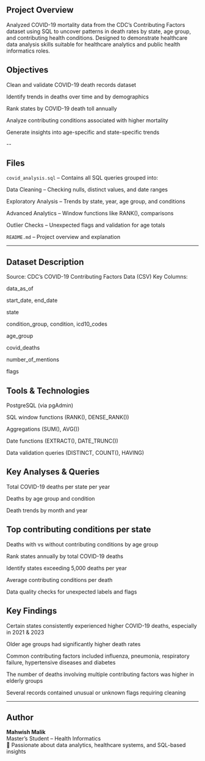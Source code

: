 ## Project Overview

Analyzed COVID-19 mortality data from the CDC’s Contributing Factors dataset using SQL to uncover patterns in death rates by state, age group, and contributing health conditions. Designed to demonstrate healthcare data analysis skills suitable for healthcare analytics and public health informatics roles.

## Objectives

Clean and validate COVID-19 death records dataset

Identify trends in deaths over time and by demographics

Rank states by COVID-19 death toll annually

Analyze contributing conditions associated with higher mortality

Generate insights into age-specific and state-specific trends

--

## Files
`covid_analysis.sql` – Contains all SQL queries grouped into:

   Data Cleaning – Checking nulls, distinct values, and date ranges

   Exploratory Analysis – Trends by state, year, age group, and conditions

   Advanced Analytics – Window functions like RANK(), comparisons
 
   Outlier Checks – Unexpected flags and validation for age totals

`README.md` – Project overview and explanation

---

## Dataset Description

Source: CDC’s COVID-19 Contributing Factors Data (CSV)
Key Columns:

data_as_of

start_date, end_date

state

condition_group, condition, icd10_codes

age_group

covid_deaths

number_of_mentions

flags

## Tools & Technologies

PostgreSQL (via pgAdmin)

SQL window functions (RANK(), DENSE_RANK())

Aggregations (SUM(), AVG())

Date functions (EXTRACT(), DATE_TRUNC())

Data validation queries (DISTINCT, COUNT(), HAVING)

## Key Analyses & Queries

Total COVID-19 deaths per state per year

Deaths by age group and condition

Death trends by month and year

## Top contributing conditions per state

Deaths with vs without contributing conditions by age group

Rank states annually by total COVID-19 deaths

Identify states exceeding 5,000 deaths per year

Average contributing conditions per death

Data quality checks for unexpected labels and flags

## Key Findings

Certain states consistently experienced higher COVID-19 deaths, especially in 2021 & 2023

Older age groups had significantly higher death rates

Common contributing factors included influenza, pneumonia, respiratory failure, hypertensive diseases and diabetes

The number of deaths involving multiple contributing factors was higher in elderly groups

Several records contained unusual or unknown flags requiring cleaning

---

## Author

**Mahwish Malik**  
Master’s Student – Health Informatics  
📍 Passionate about data analytics, healthcare systems, and SQL-based insights


